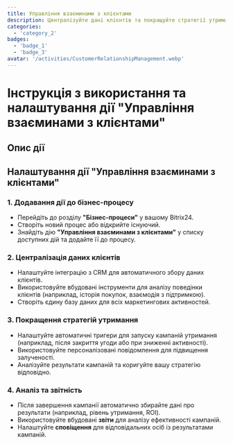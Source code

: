 ```yaml
---
title: Управління взаєминами з клієнтами
description: Централізуйте дані клієнтів та покращуйте стратегії утримання.
categories: 
  - 'category_2'
badges: 
  - 'badge_1'
  - 'badge_3'
avatar: '/activities/CustomerRelationshipManagement.webp'
---
```


# Інструкція з використання та налаштування дії "Управління взаєминами з клієнтами"

## Опис дії

## **Налаштування дії "Управління взаєминами з клієнтами"**

### 1. Додавання дії до бізнес-процесу
- Перейдіть до розділу **"Бізнес-процеси"** у вашому Bitrix24.
- Створіть новий процес або відкрийте існуючий.
- Знайдіть дію **"Управління взаєминами з клієнтами"** у списку доступних дій та додайте її до процесу.

### 2. Централізація даних клієнтів
- Налаштуйте інтеграцію з CRM для автоматичного збору даних клієнтів.
- Використовуйте вбудовані інструменти для аналізу поведінки клієнтів (наприклад, історія покупок, взаємодія з підтримкою).
- Створіть єдину базу даних для всіх маркетингових активностей.

### 3. Покращення стратегій утримання
- Налаштуйте автоматичні тригери для запуску кампаній утримання (наприклад, після закриття угоди або при зниженні активності).
- Використовуйте персоналізовані повідомлення для підвищення залученості.
- Аналізуйте результати кампаній та коригуйте вашу стратегію відповідно.

### 4. Аналіз та звітність
- Після завершення кампанії автоматично збирайте дані про результати (наприклад, рівень утримання, ROI).
- Використовуйте вбудовані **звіти** для аналізу ефективності кампаній.
- Налаштуйте **сповіщення** для відповідальних осіб із результатами кампаній.